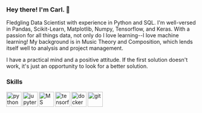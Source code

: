 ### Hey there! I'm Carl. 👋

Fledgling Data Scientist with experience in Python and SQL. I'm well-versed in Pandas, Scikit-Learn, Matplotlib, Numpy, Tensorflow, and Keras. With a passion for all things data, not only do I love learning--I love machine learning! My background is in Music Theory and Composition, which lends itself well to analysis and project management.

I have a practical mind and a positive attitude. If the first solution doesn't work, it's just an opportunity to look for a better solution.

### Skills

<img src='https://cdn.jsdelivr.net/gh/devicons/devicon/icons/python/python-original-wordmark.svg' alt='python' align='left' width='40' height='40'>
<img src='https://cdn.jsdelivr.net/gh/devicons/devicon/icons/jupyter/jupyter-original-wordmark.svg' alt='jupyter' align='left' width='40' height='40'>
<img src='https://cdn.jsdelivr.net/gh/devicons/devicon/icons/microsoftsqlserver/microsoftsqlserver-plain-wordmark.svg' alt='MS SQL Server' align='left' width='40' height='40'>
<img src='https://cdn.jsdelivr.net/gh/devicons/devicon/icons/tensorflow/tensorflow-original.svg' alt='tensorflow' align='left' width='40' height='40'>
<img src='https://cdn.jsdelivr.net/gh/devicons/devicon/icons/docker/docker-plain-wordmark.svg' alt='docker' align='left' width='40' height='40'>
<img src='https://cdn.jsdelivr.net/gh/devicons/devicon/icons/git/git-original-wordmark.svg' alt='git' align='left' width='40' height='40'>

<!--
**katmandoone/katmandoone** is a ✨ _special_ ✨ repository because its `README.md` (this file) appears on your GitHub profile.

Here are some ideas to get you started:

- 🔭 I’m currently working on ...
- 🌱 I’m currently learning ...
- 👯 I’m looking to collaborate on ...
- 🤔 I’m looking for help with ...
- 💬 Ask me about ...
- 📫 How to reach me: ...
- 😄 Pronouns: ...
- ⚡ Fun fact: ...
-->
